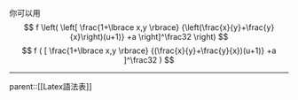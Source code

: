 你可以用
$$
f
\left(
\left[
\frac{1+\lbrace x,y \rbrace}
{\left(\frac{x}{y}+\frac{y}{x}\right)(u+1)}
+a
\right]^\frac32
\right)
$$
$$
f
(
[
\frac{1+\lbrace x,y \rbrace}
{(\frac{x}{y}+\frac{y}{x})(u+1)}
+a
]^\frac32
)
$$


- - -
parent::[[Latex語法表]]